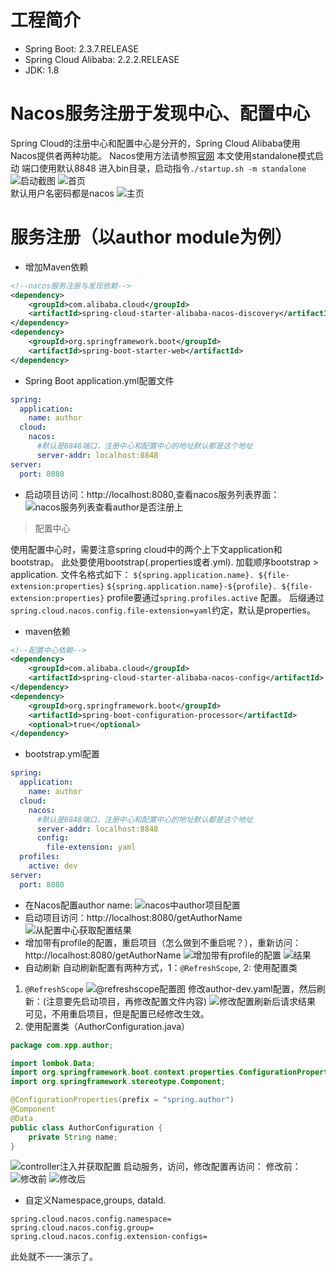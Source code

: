 # 工程简介
* Spring Boot: 2.3.7.RELEASE
* Spring Cloud Alibaba: 2.2.2.RELEASE
* JDK: 1.8
# Nacos服务注册于发现中心、配置中心
Spring Cloud的注册中心和配置中心是分开的，Spring Cloud Alibaba使用
Nacos提供者两种功能。
Nacos使用方法请参照[官网](https://nacos.io/)
本文使用standalone模式启动
端口使用默认8848
进入bin目录，启动指令`./startup.sh -m standalone`  
![启动截图](https://raw.githubusercontent.com/xpp1109/images/main/uPic/LicWOP.png)
![首页](https://raw.githubusercontent.com/xpp1109/images/main/uPic/aTJ9Y4.png)  
默认用户名密码都是nacos
![主页](https://raw.githubusercontent.com/xpp1109/images/main/uPic/ZGpGNL.png)

# 服务注册（以author module为例）
* 增加Maven依赖
```xml
<!--nacos服务注册与发现依赖-->
<dependency>
    <groupId>com.alibaba.cloud</groupId>
    <artifactId>spring-cloud-starter-alibaba-nacos-discovery</artifactId>
</dependency>
<dependency>
    <groupId>org.springframework.boot</groupId>
    <artifactId>spring-boot-starter-web</artifactId>
</dependency>
```
* Spring Boot application.yml配置文件
```yaml
spring:
  application:
    name: author
  cloud:
    nacos:
      #默认是8848端口，注册中心和配置中心的地址默认都是这个地址
      server-addr: localhost:8848
server:
  port: 8080
```
* 启动项目访问：http://localhost:8080,查看nacos服务列表界面：
![nacos服务列表查看author是否注册上](https://raw.githubusercontent.com/xpp1109/images/main/uPic/Z1esU7.png)

> 配置中心  

使用配置中心时，需要注意spring cloud中的两个上下文application和bootstrap。
此处要使用bootstrap(.properties或者.yml). 加载顺序bootstrap > application.
文件名格式如下：
`${spring.application.name}. ${file-extension:properties}`
`${spring.application.name}-${profile}. ${file-extension:properties}`
profile要通过`spring.profiles.active` 配置。
后缀通过`spring.cloud.nacos.config.file-extension=yaml`约定，默认是properties。
* maven依赖
```xml
<!--配置中心依赖-->
<dependency>
    <groupId>com.alibaba.cloud</groupId>
    <artifactId>spring-cloud-starter-alibaba-nacos-config</artifactId>
</dependency>
<dependency>
    <groupId>org.springframework.boot</groupId>
    <artifactId>spring-boot-configuration-processor</artifactId>
    <optional>true</optional>
</dependency>
```
* bootstrap.yml配置
```yaml
spring:
  application:
    name: author
  cloud:
    nacos:
      #默认是8848端口，注册中心和配置中心的地址默认都是这个地址
      server-addr: localhost:8848
      config:
        file-extension: yaml
  profiles:
    active: dev
server:
  port: 8080
```
* 在Nacos配置author name:
![nacos中author项目配置](https://raw.githubusercontent.com/xpp1109/images/main/uPic/PLJsFz.png)
* 启动项目访问：http://localhost:8080/getAuthorName
![从配置中心获取配置结果](https://raw.githubusercontent.com/xpp1109/images/main/uPic/ZXEJX8.png)
* 增加带有profile的配置，重启项目（怎么做到不重启呢？），重新访问：http://localhost:8080/getAuthorName
![增加带有profile的配置](https://raw.githubusercontent.com/xpp1109/images/main/uPic/MZLavf.png)
![结果](https://raw.githubusercontent.com/xpp1109/images/main/uPic/dxLyxt.png)
* 自动刷新
自动刷新配置有两种方式，1：`@RefreshScope`, 2: 使用配置类
1. `@RefreshScope`
![@refreshscope配置图](https://raw.githubusercontent.com/xpp1109/images/main/uPic/q1sUZ7.png)
修改author-dev.yaml配置，然后刷新：(注意要先启动项目，再修改配置文件内容)
![修改配置刷新后请求结果](https://raw.githubusercontent.com/xpp1109/images/main/uPic/H7BoNO.png)
可见，不用重启项目，但是配置已经修改生效。
2. 使用配置类（AuthorConfiguration.java）
```java
package com.xpp.author;

import lombok.Data;
import org.springframework.boot.context.properties.ConfigurationProperties;
import org.springframework.stereotype.Component;

@ConfigurationProperties(prefix = "spring.author")
@Component
@Data
public class AuthorConfiguration {
    private String name;
}
```
![controller注入并获取配置](https://raw.githubusercontent.com/xpp1109/images/main/uPic/l7pDFB.png)
启动服务，访问，修改配置再访问：
修改前：
![修改前](https://raw.githubusercontent.com/xpp1109/images/main/uPic/7wGLur.png)
![修改后](https://raw.githubusercontent.com/xpp1109/images/main/uPic/FKdzQg.png)
* 自定义Namespace,groups, dataId.
```properties
spring.cloud.nacos.config.namespace=
spring.cloud.nacos.config.group=
spring.cloud.nacos.config.extension-configs=
```
此处就不一一演示了。


